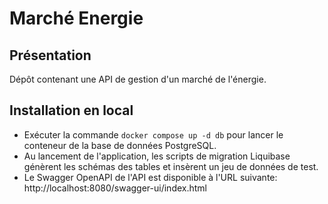 # Marché Energie

## Présentation

Dépôt contenant une API de gestion d'un marché de l'énergie.

## Installation en local

- Exécuter la commande `docker compose up -d db` pour lancer le conteneur de la base de données PostgreSQL.
- Au lancement de l'application, les scripts de migration Liquibase génèrent les schémas des tables et insèrent un jeu de données de test.
- Le Swagger OpenAPI de l'API est disponible à l'URL suivante: http://localhost:8080/swagger-ui/index.html

